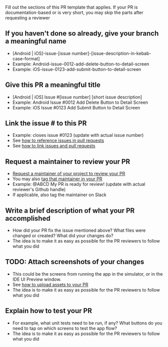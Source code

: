Fill out the sections of this PR template that applies.
If your PR is documentation-based or is very short, you may skip the parts after requesting a reviewer

## If you haven't done so already, give your branch a meaningful name
* [Android | iOS]-issue-[issue number]-[issue-description-in-kebab-case-format]
* Example: Android-issue-0012-add-delete-button-to-detail-screen
* Example: iOS-issue-0123-add-submit-button-to-detail-screen

## Give this PR a meaningful title
* [Android | iOS] Issue #[issue number] [short issue description]
* Example: Android Issue #0012 Add Delete Button to Detail Screen
* Example: iOS Issue #0123 Add Submit Button to Detail Screen

## Link the issue # to this PR
* Example: closes issue #0123 (update with actual issue number)
* See [how to reference issues in pull requests](https://docs.github.com/en/get-started/writing-on-github/getting-started-with-writing-and-formatting-on-github/basic-writing-and-formatting-syntax#referencing-issues-and-pull-requests)
* See [how to link issues and pull requests](https://docs.github.com/en/issues/tracking-your-work-with-issues/linking-a-pull-request-to-an-issue#linking-a-pull-request-to-an-issue-using-a-keyword)

## Request a maintainer to review your PR
* [Request a maintainer of your project to review your PR](https://docs.github.com/en/pull-requests/collaborating-with-pull-requests/proposing-changes-to-your-work-with-pull-requests/requesting-a-pull-request-review)
* You may also [tag that maintainer in your PR](https://docs.github.com/en/get-started/writing-on-github/getting-started-with-writing-and-formatting-on-github/basic-writing-and-formatting-syntax#mentioning-people-and-teams)
* Example: @ABCD My PR is ready for review! (update with actual reviewer's Github handle)
* If applicable, also tag the maintainer on Slack

## Write a brief description of what your PR accomplished
* How did your PR fix the issue mentioned above? What files were changed or created? What did your changes do?
* The idea is to make it as easy as possible for the PR reviewers to follow what you did

## TODO: Attach screenshots of your changes
* This could be the screens from running the app in the simulator, or in the IDE UI Preview window.
* See [how to upload assets to your PR](https://docs.github.com/en/get-started/writing-on-github/getting-started-with-writing-and-formatting-on-github/basic-writing-and-formatting-syntax#uploading-assets)
* The idea is to make it as easy as possible for the PR reviewers to follow what you did

## Explain how to test your PR
* For example, what unit tests need to be run, if any? What buttons do you need to tap on which screens to test the app flow?
* The idea is to make it as easy as possible for the PR reviewers to follow what you did
